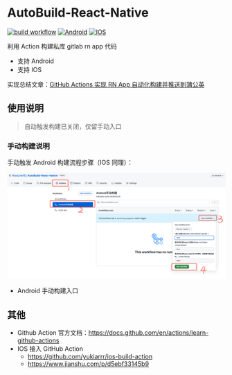# AutoBuild-React-Native

[![build workflow](https://github.com/RootLinkFE/AutoBuild-React-Native/actions/workflows/build.yml/badge.svg)](https://github.com/RootLinkFE/AutoBuild-React-Native/actions/workflows/build.yml)
[![Android](https://github.com/RootLinkFE/AutoBuild-React-Native/actions/workflows/manually-build-android.yml/badge.svg)](https://github.com/RootLinkFE/AutoBuild-React-Native/actions/workflows/manually-build-android.yml)
[![IOS](https://github.com/RootLinkFE/AutoBuild-React-Native/actions/workflows/manually-build-ios.yml/badge.svg)](https://github.com/RootLinkFE/AutoBuild-React-Native/actions/workflows/manually-build-ios.yml)

利用 Action 构建私库 gitlab rn app 代码

- 支持 Android
- 支持 IOS

实现总结文章：[GitHub Actions 实现 RN App 自动化构建并推送到蒲公英](https://github.com/giscafer/blog/issues/53)

## 使用说明

<!-- 利用 git message 提交信息区分构建不同环境分支代码

建议修改文件 `CHANGELOG.md` ，内容随便写，日记信息按下边要求提交即可（如果有过构建记录，点击`Action`栏，重新执行就可以免去这些步骤）。

git message 关键词区分说明：

- 不写关键词或关键词：`dev` 时，构建 `dev` 分支
- 关键词：`test` 时，构建 `test` 分支
- 关键词：`master` 时，构建 `master` 分支
- 关键词：`prod` 时，构建 `prod` 分支
- 关键词：`[skip ci]` 时，不会触发 Action 流程

构建成功后，项目消息推送群会信息，失败也会有消息推送

**如果觉得麻烦，也支持手动选择构建**，如下： -->

> 自动触发构建已关闭，仅留手动入口

### 手动构建说明

手动触发 Android 构建流程步骤（IOS 同理）：

![](./screenshot.png)

- Android 手动构建入口

## 其他

- Github Action 官方文档：https://docs.github.com/en/actions/learn-github-actions
- IOS 接入 GitHub Action
  - https://github.com/yukiarrr/ios-build-action
  - https://www.jianshu.com/p/d5ebf33145b9
